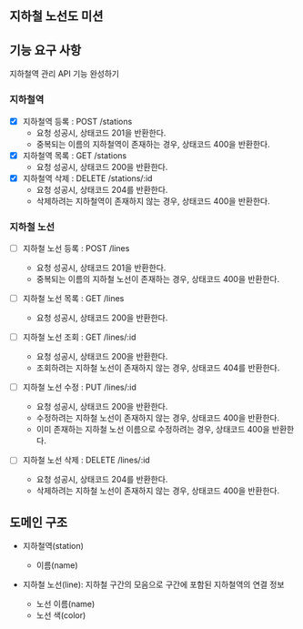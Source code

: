## 지하철 노선도 미션

## 기능 요구 사항

지하철역 관리 API 기능 완성하기

### 지하철역

- [x] 지하철역 등록 : POST /stations
    - 요청 성공시, 상태코드 201을 반환한다.
    - 중복되는 이름의 지하철역이 존재하는 경우, 상태코드 400을 반환한다.
- [x] 지하철역 목록 : GET /stations
    - 요청 성공시, 상태코드 200을 반환한다.
- [x] 지하철역 삭제 : DELETE /stations/:id
    - 요청 성공시, 상태코드 204를 반환한다.
    - 삭제하려는 지하철역이 존재하지 않는 경우, 상태코드 400을 반환한다.

### 지하철 노선

- [ ] 지하철 노선 등록 : POST /lines
    - 요청 성공시, 상태코드 201을 반환한다.
    - 중복되는 이름의 지하철 노선이 존재하는 경우, 상태코드 400을 반환한다.
- [ ] 지하철 노선 목록 : GET /lines
    - 요청 성공시, 상태코드 200을 반환한다.
- [ ] 지하철 노선 조회 : GET /lines/:id
    - 요청 성공시, 상태코드 200을 반환한다.
    - 조회하려는 지하철 노선이 존재하지 않는 경우, 상태코드 404를 반환한다.

- [ ] 지하철 노선 수정 : PUT /lines/:id
    - 요청 성공시, 상태코드 200을 반환한다.
    - 수정하려는 지하철 노선이 존재하지 않는 경우, 상태코드 400을 반환한다.
    - 이미 존재하는 지하철 노선 이름으로 수정하려는 경우, 상태코드 400을 반환한다.
- [ ] 지하철 노선 삭제 : DELETE /lines/:id
    - 요청 성공시, 상태코드 204를 반환한다.
    - 삭제하려는 지하철 노선이 존재하지 않는 경우, 상태코드 400을 반환한다.

## 도메인 구조

- 지하철역(station)
    - 이름(name)

- 지하철 노선(line): 지하철 구간의 모음으로 구간에 포함된 지하철역의 연결 정보
    - 노선 이름(name)
    - 노선 색(color)